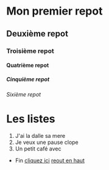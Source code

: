 <a name="top"></a>
# Mon premier repot
## Deuxième repot
### Troisième repot
#### Quatrième repot
##### Cinquième repot
###### Sixième repot

# Les listes
1. J'ai la dalle sa mere
1. Je veux une pause clope
1. Un petit café avec

* Fin
[cliquez ici](www.google.com)
<a name="ancre"></a>
[reout en haut](#top)